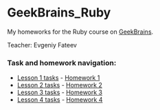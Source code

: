 # GeekBrains_Ruby

My homeworks for the Ruby course on [GeekBrains](https://geekbrains.ru).

Teacher: Evgeniy Fateev

### Task and homework navigation:

* [Lesson 1 tasks](https://gist.github.com/psylone/0b20769fb4aac017ed76) - [Homework 1](/blob/master/first_lesson.rb)
* [Lesson 2 tasks](https://gist.github.com/psylone/72a88ddd93fbb650273704064642cb17) - [Homework 2](/blob/master/first_lesson.rb)
* [Lesson 3 tasks](https://gist.github.com/psylone/1652c4b31c66ad997d81a5e5b897fa20) - [Homework 3](/blob/master/first_lesson.rb)
* [Lesson 4 tasks](https://gist.github.com/psylone/b220c9c39233c72fc80a) - [Homework 4](/blob/master/first_lesson.rb)
